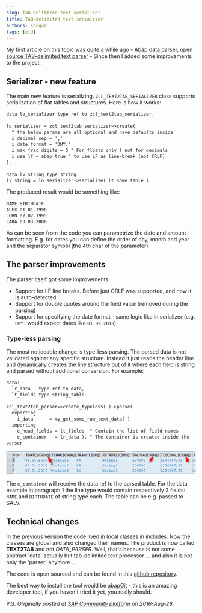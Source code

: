 ```yaml
---
slug: tab-delimited-text-serializer
title: TAB-delimited text serializer
authors: sbcgua
tags: [old]
---
```


My first article on this topic was quite a while ago - [Abap data parser, open source TAB-delimited text parser](./tab-delimited-text-parser) - Since then I added some improvements to the project.

## Serializer - new feature

The main new feature is serializing. `ZCL_TEXT2TAB_SERIALIZER` class supports serialization of flat tables and structures. Here is how it works:

<!-- truncate -->

```abap
data lo_serializer type ref to zcl_text2tab_serializer.

lo_serializer = zcl_text2tab_serializer=>create(
  " the below params are all optional and have defaults inside
  i_decimal_sep = ','
  i_date_format = 'DMY.'
  i_max_frac_digits = 5 " For floats only ! not for decimals
  i_use_lf = abap_true " to use LF as line-break (not CRLF)
).

data lv_string type string.
lv_string = lo_serializer->serialize( lt_some_table ).
```

The produced result would be something like:

```text
NAME BIRTHDATE
ALEX 01.01.1990
JOHN 02.02.1995
LARA 03.03.2000
```

As can be seen from the code you can parametrize the date and amount formatting. E.g. for dates you can define the order of day, month and year and the separator symbol (the 4th char of the parameter)

## The parser improvements

The parser itself got some improvements

- Support for LF line breaks. Before just CRLF was supported, and now it is auto-detected
- Support for double quotes around the field value (removed during the parsing)
- Support for specifying the date format - same logic like in serializer (e.g. `DMY.` would expect dates like `01.09.2018`)

### Type-less parsing

The most noticeable change is type-less parsing. The parsed data is not validated against any specific structure. Instead it just reads the header line and dynamically creates the line structure out of it where each field is string and parsed without additional conversion. For example:

```abap
data:
  lr_data   type ref to data,
  lt_fields type string_table.

zcl_text2tab_parser=>create_typeless( )->parse( 
  exporting 
    i_data      = my_get_some_raw_text_data( )
  importing 
    e_head_fields = lt_fields  " Contain the list of field names
    e_container   = lr_data ). " The container is created inside the parser
```

![Debugger view](./tab-delimited-text-serializer-debug.png)

The `e_container` will receive the data ref to the parsed table. For the data example in paragraph 1 the line type would contain respectively 2 fields: `NAME` and `BIRTHDATE` of string type each. The table can be e.g. passed to SALV.

## Technical changes

In the previous version the code lived in local classes in includes. Now the classes are global and also changed their names. The product is now called **TEXT2TAB** and not *DATA_PARSER*. Well, that's because is not some abstract 'data' actually but tab-delimited text processor ... and also it is not only the 'parser' anymore ...

The code is open sourced and can be found in this [github repository](https://github.com/sbcgua/text2tab).

The best way to install the tool would be [abapGit](https://github.com/abapGit/abapGit) - this is an amazing developer tool, if you haven't tried it yet, you really should.

P.S. *Originally posted at [SAP Community platform](https://community.sap.com/t5/application-development-and-automation-blog-posts/text2tab-tab-delimited-text-parser-and-now-also-serializer/ba-p/13365819) on 2016-Aug-28*
